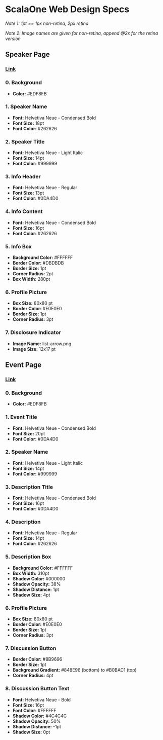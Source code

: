 # ScalaOne Web Design Specs

_Note 1: 1pt == 1px non-retina, 2px retina_

_Note 2: Image names are given for non-retina, append @2x for the retina version_

## Speaker Page

### [Link](https://github.com/magneticbear/scalaone_sinatra/blob/master/design/web-handoff-speaker.png)

### 0. Background

* **Color:** #EDF8FB

### 1. Speaker Name

* **Font:** Helvetiva Neue - Condensed Bold
* **Font Size:** 18pt
* **Font Color:** #262626

### 2. Speaker Title

* **Font:** Helvetiva Neue - Light Italic
* **Font Size:** 14pt
* **Font Color:** #999999

### 3. Info Header

* **Font:** Helvetiva Neue - Regular
* **Font Size:** 13pt
* **Font Color:** #0DA4D0

### 4. Info Content

* **Font:** Helvetiva Neue - Condensed Bold
* **Font Size:** 16pt
* **Font Color:** #262626

### 5. Info Box

* **Background Color:** #FFFFFF
* **Border Color:** #DBDBDB
* **Border Size:** 1pt
* **Corner Radius:** 2pt
* **Box Width:** 280pt

### 6. Profile Picture

* **Box Size:** 80x80 pt
* **Border Color:** #E0E0E0
* **Border Size:** 1pt
* **Corner Radius:** 3pt

### 7. Disclosure Indicator

* **Image Name:** list-arrow.png
* **Image Size:** 12x17 pt

## Event Page

### [Link](https://github.com/magneticbear/scalaone_sinatra/blob/master/design/web-handoff-event.png)

### 0. Background

* **Color:** #EDF8FB

### 1. Event Title

* **Font:** Helvetiva Neue - Condensed Bold
* **Font Size:** 20pt
* **Font Color:** #0DA4D0

### 2. Speaker Name

* **Font:** Helvetiva Neue - Light Italic
* **Font Size:** 14pt
* **Font Color:** #999999

### 3. Description Title

* **Font:** Helvetiva Neue - Condensed Bold
* **Font Size:** 16pt
* **Font Color:** #0DA4D0

### 4. Description

* **Font:** Helvetiva Neue - Regular
* **Font Size:** 14pt
* **Font Color:** #262626

### 5. Description Box

* **Background Color:** #FFFFFF
* **Box Width:** 310pt
* **Shadow Color:** #000000
* **Shadow Opacity:** 38%
* **Shadow Distance:** 1pt
* **Shadow Size:** 4pt

### 6. Profile Picture

* **Box Size:** 80x80 pt
* **Border Color:** #E0E0E0
* **Border Size:** 1pt
* **Corner Radius:** 3pt

### 7. Discussion Button

* **Border Color:** #8B9696
* **Border Size:** 1pt
* **Background Gradient:** #848E96 (bottom) to #B0BAC1 (top)
* **Corner Radius:** 4pt

### 8. Discussion Button Text

* **Font:** Helvetiva Neue - Bold
* **Font Size:** 16pt
* **Font Color:** #FFFFFF
* **Shadow Color:** #4C4C4C
* **Shadow Opacity:** 50%
* **Shadow Distance:** -1pt
* **Shadow Size:** 0pt